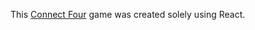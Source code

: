 This <a href="https://en.wikipedia.org/wiki/Connect_Four">Connect Four</a> game was created solely using React.
